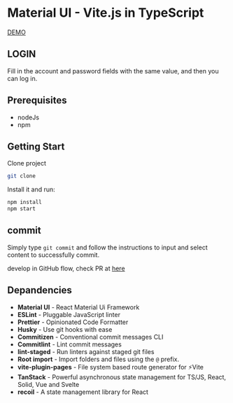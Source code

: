 # Material UI - Vite.js in TypeScript

[DEMO](https://flourishing-kelpie-51f492.netlify.app/)

## LOGIN

Fill in the account and password fields with the same value, and then you can log in.

## Prerequisites

- nodeJs
- npm

## Getting Start

Clone project

```sh
git clone
```

Install it and run:

```sh
npm install
npm start
```

## commit

Simply type `git commit` and follow the instructions to input and select content to successfully commit.

develop in GitHub flow, check PR at [here](https://github.com/haohow123/react-vite/pulls?q=is%3Apr+is%3Aclosed)

## Depandencies

- **Material UI** - React Material Ui Framework
- **ESLint** - Pluggable JavaScript linter
- **Prettier** - Opinionated Code Formatter
- **Husky** - Use git hooks with ease
- **Commitizen** - Conventional commit messages CLI
- **Commitlint** - Lint commit messages
- **lint-staged** - Run linters against staged git files
- **Root import** - Import folders and files using the `@` prefix.
- **vite-plugin-pages** - File system based route generator for ⚡️Vite
- **TanStack** - Powerful asynchronous state management for TS/JS, React, Solid, Vue and Svelte
- **recoil** - A state management library for React
